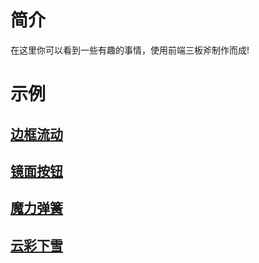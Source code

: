 # 简介

在这里你可以看到一些有趣的事情，使用前端三板斧制作而成!

# 示例

## [边框流动](./动画效果/边框流动/index.html)

## [镜面按钮](./动画效果/镜面按钮/index.html)

## [魔力弹簧](./动画效果/魔力弹簧/index.html)

## [云彩下雪](./动画效果/云彩下雪/index.html)
